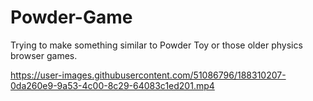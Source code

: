 # Powder-Game
Trying to make something similar to Powder Toy or those older physics browser games.




https://user-images.githubusercontent.com/51086796/188310207-0da260e9-9a53-4c00-8c29-64083c1ed201.mp4

